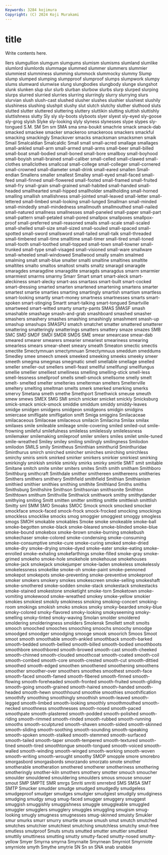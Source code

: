 ```yaml
---
Keywords: 3284 kojimura
Copyright: (C) 2024 Koji Murakami
---
```


# title

Write contents here.



llers slumgullion slumgum slumgums
slumism slumisms slumland slumlike slumlord slumlords slummage slummed slummer slummers
slummier slummiest slumminess slumming slummock slummocky slummy Slump slump slumped
slumping slumpproof slumproof slumps slumpwork slumpy slums slumward slumwise slung
slungbodies slungbody slunge slungshot slunk slunken slup slur slurb slurban
slurbow slurbs slurp slurped slurping slurps slurred slurried slurries slurring
slurringly slurry slurrying slurs slurvian slush slush-cast slushed slusher slushes
slushier slushiest slushily slushiness slushing slushpit slushy slut slutch slutchy
sluther sluthood sluts slutted slutter sluttered sluttering sluttery sluttikin slutting
sluttish sluttishly sluttishness slutty Sly sly sly-boots slyboots slyer slyest
sly-eyed sly-goose sly-grog slyish Slyke sly-looking slyly slyness slynesses slype
slypes sly-tongued S.M. SM Sm sm SMA sma sma-boukit smachrie
smack smack-dab smacked smackee smacker smackeroo smackeroos smackers smackful smacking
smackingly Smackover smacks smacksman smacksmen smaik Smail Smalcaldian Smalcaldic Small
small small-acred smallage smallages small-ankled small-arm small-armed small-arms small-beer small-billed
small-boat small-bodied small-boned small-bore smallboy small-boyhood small-boyish small-brained small-caliber small-celled
small-clawed small-clothes smallclothes smallcoal small-college small-colleger small-cornered small-crowned small-diameter small-drink
small-eared smallen Small-endian Smallens smaller smallest Smalley small-eyed small-faced small-feed
small-finned small-flowered small-footed small-framed small-fruited small-fry small-grain small-grained small-habited small-handed
small-headed smallhearted small-hipped smallholder smallholding small-horned smalling smallish smallishness small-jointed
small-leaved small-letter small-lettered small-limbed small-looking small-lunged Smallman small-minded small-mindedly small-mindedness
smallmouth smallmouthed small-nailed small-natured smallness smallnesses small-paneled small-paper small-part small-pattern
small-petaled small-pored smallpox smallpoxes smallpox-proof small-preferred small-reasoned smalls small-scale small-scaled
small-shelled small-size small-sized small-souled small-spaced small-spotted small-sword smallsword small-tailed small-talk
small-threaded small-timbered small-time smalltime small-timer small-tired small-toned small-tooth small-toothed small-topped
small-town small-towner small-trunked small-type small-visaged small-visioned small-ware smallware small-wheeled small-windowed
Smallwood smally smalm smalmed smalming smalt smalt-blue smalter smalti smaltine
smaltines smaltite smaltites smalto smaltos smaltost smalts smaltz smaragd smaragde
smaragdes smaragdine smaragdite smaragds smaragdus smarm smarmier smarmiest smarms smarmy
Smarr Smart smart smart-aleck smart-aleckiness smart-alecky smart-ass smartass smart-built smart-cocked
smart-dressing smarted smarten smartened smartening smartens smarter smartest smartie smarties
smarting smartingly smartish smartism smartless smart-looking smartly smart-money smartness smartnesses
smarts smart-spoken smart-stinging Smartt smart-talking smart-tongued Smartville smartweed smart-witted smarty
smarty-pants SMAS SMASF smash smashable smashage smash-and-grab smashboard smashed smasher
smashers smashery smashes smashing smashingly smashment smash-up smashup smashups SMASPU
smatch smatchet smatter smattered smatterer smattering smatteringly smatterings smatters smattery
smaze smazes SMB SMC SMD SMDF SMDI SMDR SMDS SME
smear smearcase smear-dab smeared smearer smearers smearier smeariest smeariness smearing
smearless smears smear-sheet smeary smeath Smeaton smectic smectis smectite Smectymnuan
smectymnuan Smectymnuus smeddum smeddums Smedley smee smeech smeek smeeked smeeking
smeeks smeeky smeer smeeth smegma smegmas smegmatic smell smellable smellage
smelled smeller smeller-out smellers smell-feast smellful smellfungi smellfungus smellie smellier
smelliest smelliness smelling smelling-stick smell-less smell-lessness smellproof smells smell-smock smellsome
smelly smelt smelt- smelted smelter smelteries smelterman smelters Smelterville smeltery
smelting smeltman smelts smerk smerked smerking smerks smervy Smetana smeth
smethe Smethport Smethwick smeuse smeuth smew smews SMEX SMG SMI
smich smicker smicket smickly Smicksburg smick-smack smick-smock smiddie smiddum smiddy
smiddy-leaves smidge smidgen smidgens smidgeon smidgeons smidgin smidgins smiercase smifligate
smifligation smift Smiga smiggins Smilacaceae smilacaceous Smilaceae smilaceous smilacin Smilacina
Smilax smilax smilaxes smile smileable smileage smile-covering smiled smiled-out smile-frowning
smileful smilefulness smileless smilelessly smilelessness smilemaker smilemaking smileproof smiler smilers
smiles smilet smile-tuned smile-wreathed Smiley smiley smiling smilingly smilingness Smilodon
smilodon SMILS smily Smintheus Sminthian sminthurid Sminthuridae Sminthurus smirch smirched
smircher smirches smirching smirchless smirchy smiris smirk smirked smirker smirkers
smirkier smirkiest smirking smirkingly smirkish smirkle smirkly smirks smirky smirtle
SMIT smit smitable Smitane smitch smite smiter smiters smites Smith
smith smitham Smithboro Smithburg smithcraft Smithdale smither smithereen smithereens smitheries
Smithers smithers smithery Smithfield smithfield Smithian Smithianism smithied smithier smithies
smithing smithite Smithland Smiths smiths Smithsburg Smithshire Smithson Smithsonian smithsonite
Smithton Smithtown smithum Smithville Smithwick smithwork smithy smithydander smithying smiting
Smitt smitten smitter smitting smittle smittleish smittlish Smitty sml SMM
SMO Smoaks SMOC Smock smock smocked smocker smockface smock-faced smock-frock
smock-frocked smocking smockings smockless smocklike smocks smog smoggier smoggiest smoggy
smogless smogs SMOH smokable smokables Smoke smoke smokeable smoke-ball smoke-begotten
smoke-black smoke-bleared smoke-blinded smoke-blue smoke-bound smokebox smoke-brown smoke-burning smokebush smokechaser
smoke-colored smoke-condensing smoke-consuming smoke-consumptive smoke-cure smoke-curing smoked smoke-dried smoke-dry smoke-drying
smoke-dyed smoke-eater smoke-eating smoke-enrolled smoke-exhaling smokefarthings smoke-filled smoke-gray smoke-grimed smokeho
smoke-hole smokehole smokehouse smokehouses smoke-jack smokejack smokejumper smoke-laden smokeless smokelessly
smokelessness smokelike smoke-oh smoke-paint smoke-pennoned smokepot smokepots smoke-preventing smoke-preventive smokeproof
smoker smokers smokery smokes smokescreen smoke-selling smokeshaft smoke-smothered smoke-sodden smoke-stack
smokestack smokestacks smoke-stained smokestone smoketight smoke-torn Smoketown smoke-vomiting smokewood smoke-wreathed
smokey smoke-yellow smokier smokies smokiest smokily smokiness smoking smoking-concert smoking-room
smokings smokish smoko smokos smoky smoky-bearded smoky-blue smoky-colored smoky-flavored smoky-looking
smokyseeming smoky-smelling smoky-tinted smoky-waving Smolan smolder smoldered smoldering smolderingness smolders
Smolensk Smollett smolt smolts smooch smooched smooches smooching smoochs smoochy
smoodge smoodged smoodger smoodging smooge smook smoorich Smoos Smoot smoot
smooth smoothable smooth-ankled smoothback smooth-barked smooth-bedded smooth-bellied smooth-billed smooth-bodied smoothboots
smoothbore smoothbored smooth-browed smooth-cast smooth-cheeked smooth-chinned smooth-clouded smoothcoat smooth-coated smooth-coil
smooth-combed smooth-core smooth-crested smooth-cut smooth-dittied smoothed smooth-edged smoothen smoothened smoothening
smoothens smoother smoother-over smoothers smoothes smoothest smooth-face smooth-faced smooth-famed smooth-fibered
smooth-finned smooth-flowing smooth-foreheaded smooth-fronted smooth-fruited smooth-gliding smooth-going smooth-grained smooth-haired smooth-handed
smooth-headed smooth-hewn smoothhound smoothie smoothies smoothification smoothify smoothing smoothingly smoothish
smooth-leaved smooth-legged smooth-limbed smooth-looking smoothly smoothmouthed smooth-necked smoothness smoothnesses smooth-nosed
smooth-paced smoothpate smooth-plastered smooth-podded smooth-polished smooth-riding smooth-rimmed smooth-rinded smooth-rubbed smooth-running
smooths smooth-sculptured smooth-shaven smooth-sided smooth-skinned smooth-sliding smooth-soothing smooth-sounding smooth-speaking smooth-spoken
smooth-stalked smooth-stemmed smooth-surfaced smooth-tailed smooth-taper smooth-tempered smooth-textured smooth-tined smooth-tired smoothtongue
smooth-tongued smooth-voiced smooth-walled smooth-winding smooth-winged smooth-working smooth-woven smooth-writing smooth-wrought smoothy
SMOP smopple smore smorebro smorgasbord smorgasbords smorzando smorzato smote smother
smotherable smotheration smothered smotherer smotheriness smothering smotheringly smother-kiln smothers smothery
smotter smouch smoucher smoulder smouldered smouldering smoulders smous smouse smouser
smout SMP SMPTE SMR smrgs Smriti smriti smrrebrd SMS SMSA
SMT SMTP Smucker smudder smudge smudged smudgedly smudgeless smudgeproof smudger
smudges smudgier smudgiest smudgily smudginess smudging smudgy smug smug-faced smugger
smuggery smuggest smuggish smuggishly smuggishness smuggle smuggleable smuggled smuggler smugglers
smugglery smuggles smuggling smugism smug-looking smugly smugness smugnesses smug-skinned smuisty
Smukler smur smurks smurr smurry smurtle smuse smush smut smutch
smutched smutches smutchier smutchiest smutching smutchless smutchy smut-free smutless smutproof
Smuts smuts smutted smutter smuttier smuttiest smuttily smuttiness smutting smutty
smutty-faced smutty-nosed smutty-yellow Smyer Smyrna smyrna Smyrnaite Smyrnean Smyrniot Smyrniote
smyrniote smyth Smythe smytrie SN Sn sn SNA snab snabbie
